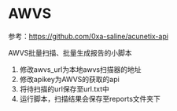 # AWVS

参考：https://github.com/0xa-saline/acunetix-api

AWVS批量扫描、批量生成报告的小脚本

1. 修改awvs_url为本地awvs扫描器的地址
2. 修改apikey为AWVS的获取的api
3. 将待扫描的url保存至url.txt中
4. 运行脚本，扫描结果会保存至reports文件夹下
